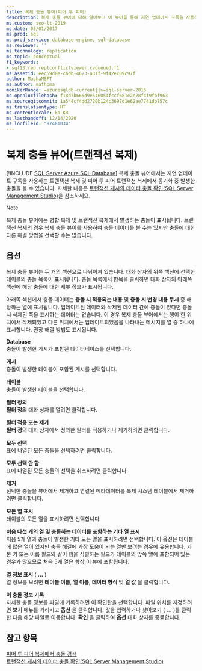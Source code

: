 ```yaml
---
title: 복제 충돌 뷰어(피어 투 피어)
description: 복제 충돌 뷰어에 대해 알아보고 이 뷰어를 통해 지연 업데이트 구독을 사용하는 트랜잭션 복제 및 피어 투 피어 트랜잭션 복제의 충돌을 보는 방법을 배웁니다.
ms.custom: seo-lt-2019
ms.date: 03/01/2017
ms.prod: sql
ms.prod_service: database-engine, sql-database
ms.reviewer: ''
ms.technology: replication
ms.topic: conceptual
f1_keywords:
- sql13.rep.replconflictviewer.cvqueued.f1
ms.assetid: eec59d8e-cadb-4623-a31f-9f42ec09c97f
author: MashaMSFT
ms.author: mathoma
monikerRange: =azuresqldb-current||>=sql-server-2016
ms.openlocfilehash: f18d7b665d9e546054fccf681e2e78f4f9fbf963
ms.sourcegitcommit: 1a544cf4dd2720b124c3697d1e62ae7741db757c
ms.translationtype: HT
ms.contentlocale: ko-KR
ms.lasthandoff: 12/14/2020
ms.locfileid: "97481034"
---
```

# <a name="replication-conflict-viewer-transactional-replication"></a>복제 충돌 뷰어(트랜잭션 복제)
[!INCLUDE [SQL Server Azure SQL Database](../../includes/applies-to-version/sql-asdb.md)]
  복제 충돌 뷰어에서는 지연 업데이트 구독을 사용하는 트랜잭션 복제 및 피어 투 피어 트랜잭션 복제에서 동기화 중 발생한 충돌을 볼 수 있습니다. 자세한 내용은 [트랜잭션 게시의 데이터 충돌 확인&#40;SQL Server Management Studio&#41;](../../relational-databases/replication/view-data-conflicts-for-transactional-publications-sql-server-management-studio.md)을 참조하세요.  
  
> [!NOTE]  
>  복제 충돌 뷰어에는 병합 복제 및 트랜잭션 복제에서 발생하는 충돌이 표시됩니다. 트랜잭션 복제의 경우 복제 충돌 뷰어를 사용하여 충돌 데이터를 볼 수는 있지만 충돌에 대한 다른 해결 방법을 선택할 수는 없습니다.  
  
## <a name="options"></a>옵션  
 복제 충돌 뷰어는 두 개의 섹션으로 나뉘어져 있습니다. 대화 상자의 위쪽 섹션에 선택한 테이블의 충돌 목록이 표시됩니다. 충돌 목록에서 항목을 클릭하면 대화 상자의 아래쪽 섹션에 해당 충돌에 대한 세부 정보가 표시됩니다.  
  
 아래쪽 섹션에서 충돌 데이터는 **충돌 시 적용되는 내용** 및 **충돌 시 변경 내용 무시** 중 해당하는 열에 표시됩니다. 업데이트된 데이터와 삭제된 데이터 간에 충돌이 있다면 충돌 시 삭제된 쪽을 표시하는 데이터는 없습니다. 이 경우 복제 충돌 뷰어에서는 행이 한 위치에서 삭제되었고 다른 위치에서는 업데이트되었음을 나타내는 메시지를 열 중 하나에 표시합니다. 권장 해결 방법도 표시됩니다.  
  
 **Database**  
 충돌이 발생한 게시가 포함된 데이터베이스를 선택합니다.  
  
 **게시**  
 충돌이 발생한 테이블이 포함된 게시를 선택합니다.  
  
 **테이블**  
 충돌이 발생한 테이블을 선택합니다.  
  
 **필터 정의**  
 **필터 정의** 대화 상자를 열려면 클릭합니다.  
  
 **필터 적용 또는 제거**  
 **필터 정의** 대화 상자에서 정의한 필터를 적용하거나 제거하려면 클릭합니다.  
  
 **모두 선택**  
 표에 나열된 모든 충돌을 선택하려면 클릭합니다.  
  
 **모두 선택 안 함**  
 표에 나열된 모든 충돌의 선택을 취소하려면 클릭합니다.  
  
 **제거**  
 선택한 충돌을 뷰어에서 제거하고 연결된 메타데이터를 복제 시스템 테이블에서 제거하려면 클릭합니다.  
  
 **모든 열 표시**  
 테이블의 모든 열을 표시하려면 선택합니다.  
  
 **처음 다섯 개의 열 및 충돌하는 데이터를 포함하는 기타 열 표시**  
 처음 5개 열과 충돌이 발생한 기타 모든 열을 표시하려면 선택합니다. 이 옵션은 테이블에 많은 열이 있지만 충돌 해결에 가장 도움이 되는 열만 보려는 경우에 유용합니다. 기본 키 또는 이름 필드와 같이 행을 식별하는 필드가 테이블의 앞쪽 열에 포함되어 있는 경우가 많으므로 처음 5개 열은 항상 이 뷰에 포함됩니다.  
  
 **열 정보 표시** ( **…** )  
 열 정보를 보려면 **테이블 이름**, **열 이름**, **데이터 형식** 및 **열 값** 을 클릭합니다.  
  
 **이 충돌 정보 기록**  
 자세한 충돌 정보를 파일에 기록하려면 이 확인란을 선택합니다. 파일 위치를 지정하려면 **보기** 메뉴를 가리키고 **옵션** 을 클릭합니다. 값을 입력하거나 찾아보기 ( **...** )를 클릭한 다음 해당 파일로 이동합니다. **확인** 을 클릭하여 **옵션** 대화 상자를 종료합니다.  
  
## <a name="see-also"></a>참고 항목  
 [피어 투 피어 복제에서 충돌 검색](../../relational-databases/replication/transactional/peer-to-peer-conflict-detection-in-peer-to-peer-replication.md)   
 [트랜잭션 게시의 데이터 충돌 확인&#40;SQL Server Management Studio&#41;](../../relational-databases/replication/view-data-conflicts-for-transactional-publications-sql-server-management-studio.md)  
  
  
